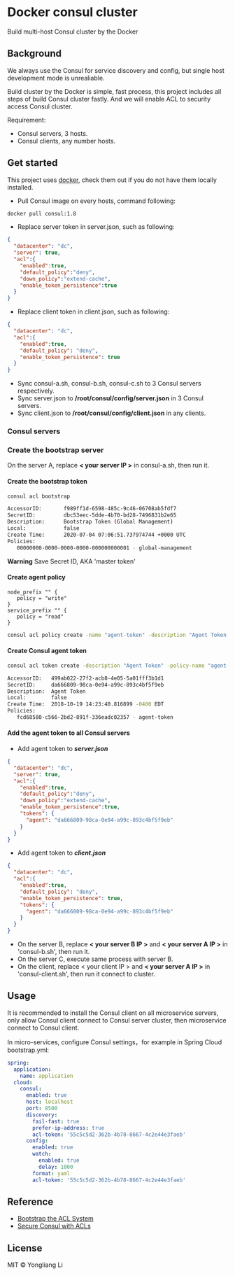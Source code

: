# Docker consul cluster
Build multi-host Consul cluster by the Docker

## Background
We always use the Consul for service discovery and config, but single host development mode is unrealiable.


Build cluster by the Docker is simple, fast process, this project includes all steps of build Consul cluster fastly.
And we will enable ACL to security access Consul cluster.

Requirement:
+ Consul servers, 3 hosts.
+ Consul clients, any number hosts.

## Get started
This project uses [docker](https://docs.docker.com/install/),
check them out if you do not have them locally installed.

+ Pull Consul image on every hosts, command following:
``` bash
docker pull consul:1.8
```

+ Replace server token in server.json, such as following:
```json
{
  "datacenter": "dc",
  "server": true,
  "acl":{
    "enabled":true,
    "default_policy":"deny",
    "down_policy":"extend-cache",
    "enable_token_persistence":true
  }
}
```

+ Replace client token in client.json, such as following:
```json
{
  "datacenter": "dc",
  "acl":{
    "enabled":true,
    "default_policy": "deny",
    "enable_token_persistence": true
  }
}
```

+ Sync consul-a.sh, consul-b.sh, consul-c.sh to 3 Consul servers respectively.
+ Sync server.json to **/root/consul/config/server.json** in 3 Consul servers.
+ Sync client.json to **/root/consul/config/client.json** in any clients.

### Consul servers

### Create the bootstrap server
On the server A, replace **< your server IP >** in consul-a.sh, then run it.

#### Create the bootstrap token
```bash
consul acl bootstrap
```
```bash
AccessorID:       f989ff1d-6598-485c-9c46-06708ab5fdf7
SecretID:         dbc53eec-5dde-4b70-bd28-7496831b2e65
Description:      Bootstrap Token (Global Management)
Local:            false
Create Time:      2020-07-04 07:06:51.737974744 +0000 UTC
Policies:
   00000000-0000-0000-0000-000000000001 - global-management
```
**Warning** Save Secret ID, AKA 'master token'

#### Create agent policy
```hcl
node_prefix "" {
   policy = "write"
}
service_prefix "" {
   policy = "read"
}
```
```bash
consul acl policy create -name "agent-token" -description "Agent Token Policy" -rules @agent-policy.hcl
```

#### Create Consul agent token
```bash
consul acl token create -description "Agent Token" -policy-name "agent-token"
```
```bash
AccessorID:   499ab022-27f2-acb8-4e05-5a01fff3b1d1
SecretID:     da666809-98ca-0e94-a99c-893c4bf5f9eb
Description:  Agent Token
Local:        false
Create Time:  2018-10-19 14:23:40.816899 -0400 EDT
Policies:
   fcd68580-c566-2bd2-891f-336eadc02357 - agent-token
```

#### Add the agent token to all Consul servers
+ Add agent token to ***server.json***
```json
{
  "datacenter": "dc",
  "server": true,
  "acl":{
    "enabled":true,
    "default_policy":"deny",
    "down_policy":"extend-cache",
    "enable_token_persistence":true,
    "tokens": {
      "agent": "da666809-98ca-0e94-a99c-893c4bf5f9eb"
    }
  }
}
```
+ Add agent token to ***client.json***
```json
{
  "datacenter": "dc",
  "acl":{
    "enabled":true,
    "default_policy": "deny",
    "enable_token_persistence": true,
    "tokens": {
      "agent": "da666809-98ca-0e94-a99c-893c4bf5f9eb"
    }
  }
}
```
+ On the server B, replace **< your server B IP >** and **< your server A IP >** in 'consul-b.sh', then run it.
+ On the server C, execute same process with server B.
+ On the client, replace < your client IP > and **< your server A IP >** in 'consul-client.sh', then run it connect to cluster.

## Usage
It is recommended to install the Consul client on all microservice servers, only allow Consul client connect to Consul server cluster, then microservice connect to Consul client.

In micro-services, configure Consul settings，for example in Spring Cloud bootstrap.yml:
``` yaml
spring:
  application:
    name: application
  cloud:
    consul:
      enabled: true
      host: localhost
      port: 8500
      discovery:
        fail-fast: true
        prefer-ip-address: true
        acl-token: '55c5c5d2-362b-4b78-8667-4c2e44e3faeb'
      config:
        enabled: true
        watch:
          enabled: true
          delay: 1000
        format: yaml
        acl-token: '55c5c5d2-362b-4b78-8667-4c2e44e3faeb'
```

## Reference
+ [Bootstrap the ACL System](https://learn.hashicorp.com/consul/day-0/acl-guide#enable-acls-on-all-consul-servers)
+ [Secure Consul with ACLs](https://learn.hashicorp.com/consul/security-networking/production-acls#overview)

## License

MIT © Yongliang Li